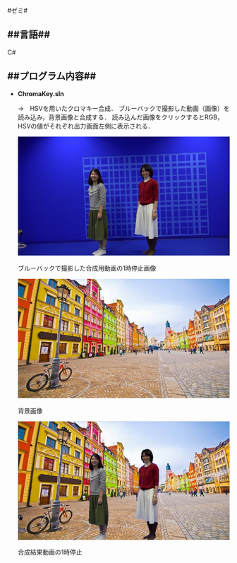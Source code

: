 #ゼミ#

##言語##
---
C#

##プログラム内容##
---
- **ChromaKey.sln**

  →　HSVを用いたクロマキー合成．
      ブルーバックで撮影した動画（画像）を読み込み，背景画像と合成する．
      読み込んだ画像をクリックするとRGB，HSVの値がそれぞれ出力画面左側に表示される．
      
    ![1](/ゼミ/画像/1.jpg)
    
    ブルーバックで撮影した合成用動画の1時停止画像
    
     ![2](/ゼミ/画像/BG.jpg)
    
    背景画像
    
    ![3](/ゼミ/画像/ChromaKey.PNG)
    
    合成結果動画の1時停止
    
    

